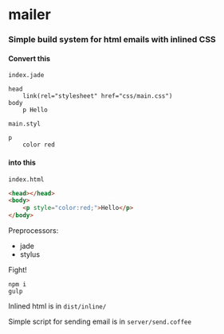 # mailer

### Simple build system for html emails with inlined CSS

#### Convert this

```index.jade```

```jade
head
	link(rel="stylesheet" href="css/main.css")
body
	p Hello
```

```main.styl```

```styl
p
	color red
```

#### into this

```index.html```

```html
<head></head>
<body>
	<p style="color:red;">Hello</p>
</body>
```

Preprocessors:
- jade
- stylus

Fight!
```
npm i
gulp
```

Inlined html is in ```dist/inline/```

Simple script for sending email is in ```server/send.coffee```
